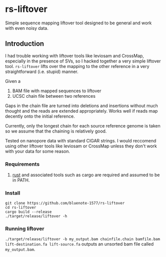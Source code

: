# rs-liftover
Simple sequence mapping liftover tool designed to be general and work with even noisy data.

## Introduction

I had trouble working with liftover tools like leviosam and CrossMap, especially in the presence of SVs, so I hacked together a very simple liftover tool. `rs-liftover` lifts over the mapping to the other reference in a very straightforward (i.e. stupid) manner.


Given a

1. BAM file with mapped sequences to liftover 
2. UCSC chain file between two references

Gaps in the chain file are turned into deletions and insertions without much thought and the reads are extended appropriately. Works well if reads map decently onto the initial reference.

Currently, only the longest chain for each source reference genome is taken so we assume that the chaining is relatively good. 

Tested on nanopore data with standard CIGAR strings. 
I would reccomend using other liftover tools like leviosam or CrossMap unless they don't work with your data for some reason.

### Requirements 

1. [rust](https://www.rust-lang.org/tools/install) and associated tools such as cargo are required and assumed to be in PATH.
### Install

```
git clone https://github.com/bluenote-1577/rs-liftover
cd rs-liftover
cargo build --release
./target/release/liftover -h
```

### Running liftover

`./target/release/liftover -b my_output.bam chainfile.chain bamfile.bam lift-destination.fa lift-source.fa` outputs an unsorted bam file called `my_output.bam`. 

